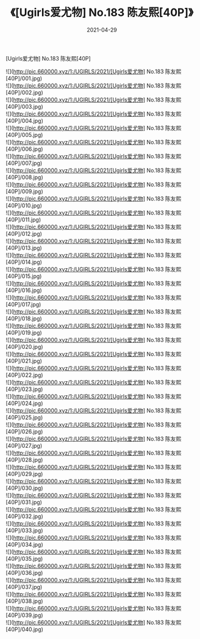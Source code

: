 ﻿---
layout: post
title:  《[Ugirls爱尤物] No.183 陈友熙[40P]》
date:   2021-04-29
img: http://pic.660000.xyz/1:/UGIRLS/2021/[Ugirls爱尤物] No.183 陈友熙[40P]/000.jpg
categories: [美女, 清纯, 唯美]
---

[Ugirls爱尤物] No.183 陈友熙[40P]

  ![](http://pic.660000.xyz/1:/UGIRLS/2021/[Ugirls爱尤物] No.183 陈友熙[40P]/001.jpg) <br> ![](http://pic.660000.xyz/1:/UGIRLS/2021/[Ugirls爱尤物] No.183 陈友熙[40P]/002.jpg) <br> ![](http://pic.660000.xyz/1:/UGIRLS/2021/[Ugirls爱尤物] No.183 陈友熙[40P]/003.jpg) <br> ![](http://pic.660000.xyz/1:/UGIRLS/2021/[Ugirls爱尤物] No.183 陈友熙[40P]/004.jpg) <br> ![](http://pic.660000.xyz/1:/UGIRLS/2021/[Ugirls爱尤物] No.183 陈友熙[40P]/005.jpg) <br> ![](http://pic.660000.xyz/1:/UGIRLS/2021/[Ugirls爱尤物] No.183 陈友熙[40P]/006.jpg) <br> ![](http://pic.660000.xyz/1:/UGIRLS/2021/[Ugirls爱尤物] No.183 陈友熙[40P]/007.jpg) <br> ![](http://pic.660000.xyz/1:/UGIRLS/2021/[Ugirls爱尤物] No.183 陈友熙[40P]/008.jpg) <br> ![](http://pic.660000.xyz/1:/UGIRLS/2021/[Ugirls爱尤物] No.183 陈友熙[40P]/009.jpg) <br> ![](http://pic.660000.xyz/1:/UGIRLS/2021/[Ugirls爱尤物] No.183 陈友熙[40P]/010.jpg) <br> ![](http://pic.660000.xyz/1:/UGIRLS/2021/[Ugirls爱尤物] No.183 陈友熙[40P]/011.jpg) <br> ![](http://pic.660000.xyz/1:/UGIRLS/2021/[Ugirls爱尤物] No.183 陈友熙[40P]/012.jpg) <br> ![](http://pic.660000.xyz/1:/UGIRLS/2021/[Ugirls爱尤物] No.183 陈友熙[40P]/013.jpg) <br> ![](http://pic.660000.xyz/1:/UGIRLS/2021/[Ugirls爱尤物] No.183 陈友熙[40P]/014.jpg) <br> ![](http://pic.660000.xyz/1:/UGIRLS/2021/[Ugirls爱尤物] No.183 陈友熙[40P]/015.jpg) <br> ![](http://pic.660000.xyz/1:/UGIRLS/2021/[Ugirls爱尤物] No.183 陈友熙[40P]/016.jpg) <br> ![](http://pic.660000.xyz/1:/UGIRLS/2021/[Ugirls爱尤物] No.183 陈友熙[40P]/017.jpg) <br> ![](http://pic.660000.xyz/1:/UGIRLS/2021/[Ugirls爱尤物] No.183 陈友熙[40P]/018.jpg) <br> ![](http://pic.660000.xyz/1:/UGIRLS/2021/[Ugirls爱尤物] No.183 陈友熙[40P]/019.jpg) <br> ![](http://pic.660000.xyz/1:/UGIRLS/2021/[Ugirls爱尤物] No.183 陈友熙[40P]/020.jpg) <br> ![](http://pic.660000.xyz/1:/UGIRLS/2021/[Ugirls爱尤物] No.183 陈友熙[40P]/021.jpg) <br> ![](http://pic.660000.xyz/1:/UGIRLS/2021/[Ugirls爱尤物] No.183 陈友熙[40P]/022.jpg) <br> ![](http://pic.660000.xyz/1:/UGIRLS/2021/[Ugirls爱尤物] No.183 陈友熙[40P]/023.jpg) <br> ![](http://pic.660000.xyz/1:/UGIRLS/2021/[Ugirls爱尤物] No.183 陈友熙[40P]/024.jpg) <br> ![](http://pic.660000.xyz/1:/UGIRLS/2021/[Ugirls爱尤物] No.183 陈友熙[40P]/025.jpg) <br> ![](http://pic.660000.xyz/1:/UGIRLS/2021/[Ugirls爱尤物] No.183 陈友熙[40P]/026.jpg) <br> ![](http://pic.660000.xyz/1:/UGIRLS/2021/[Ugirls爱尤物] No.183 陈友熙[40P]/027.jpg) <br> ![](http://pic.660000.xyz/1:/UGIRLS/2021/[Ugirls爱尤物] No.183 陈友熙[40P]/028.jpg) <br> ![](http://pic.660000.xyz/1:/UGIRLS/2021/[Ugirls爱尤物] No.183 陈友熙[40P]/029.jpg) <br> ![](http://pic.660000.xyz/1:/UGIRLS/2021/[Ugirls爱尤物] No.183 陈友熙[40P]/030.jpg) <br> ![](http://pic.660000.xyz/1:/UGIRLS/2021/[Ugirls爱尤物] No.183 陈友熙[40P]/031.jpg) <br> ![](http://pic.660000.xyz/1:/UGIRLS/2021/[Ugirls爱尤物] No.183 陈友熙[40P]/032.jpg) <br> ![](http://pic.660000.xyz/1:/UGIRLS/2021/[Ugirls爱尤物] No.183 陈友熙[40P]/033.jpg) <br> ![](http://pic.660000.xyz/1:/UGIRLS/2021/[Ugirls爱尤物] No.183 陈友熙[40P]/034.jpg) <br> ![](http://pic.660000.xyz/1:/UGIRLS/2021/[Ugirls爱尤物] No.183 陈友熙[40P]/035.jpg) <br> ![](http://pic.660000.xyz/1:/UGIRLS/2021/[Ugirls爱尤物] No.183 陈友熙[40P]/036.jpg) <br> ![](http://pic.660000.xyz/1:/UGIRLS/2021/[Ugirls爱尤物] No.183 陈友熙[40P]/037.jpg) <br> ![](http://pic.660000.xyz/1:/UGIRLS/2021/[Ugirls爱尤物] No.183 陈友熙[40P]/038.jpg) <br> ![](http://pic.660000.xyz/1:/UGIRLS/2021/[Ugirls爱尤物] No.183 陈友熙[40P]/039.jpg) <br> ![](http://pic.660000.xyz/1:/UGIRLS/2021/[Ugirls爱尤物] No.183 陈友熙[40P]/040.jpg) <br>